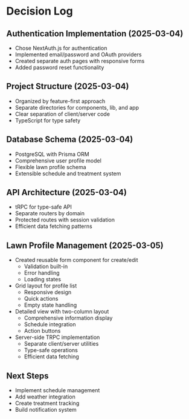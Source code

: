 # Decision Log

## Authentication Implementation (2025-03-04)
- Chose NextAuth.js for authentication
- Implemented email/password and OAuth providers
- Created separate auth pages with responsive forms
- Added password reset functionality

## Project Structure (2025-03-04)
- Organized by feature-first approach
- Separate directories for components, lib, and app
- Clear separation of client/server code
- TypeScript for type safety

## Database Schema (2025-03-04)
- PostgreSQL with Prisma ORM
- Comprehensive user profile model
- Flexible lawn profile schema
- Extensible schedule and treatment system

## API Architecture (2025-03-04)
- tRPC for type-safe API
- Separate routers by domain
- Protected routes with session validation
- Efficient data fetching patterns

## Lawn Profile Management (2025-03-05)
- Created reusable form component for create/edit
  - Validation built-in
  - Error handling
  - Loading states
- Grid layout for profile list
  - Responsive design
  - Quick actions
  - Empty state handling
- Detailed view with two-column layout
  - Comprehensive information display
  - Schedule integration
  - Action buttons
- Server-side TRPC implementation
  - Separate client/server utilities
  - Type-safe operations
  - Efficient data fetching

## Next Steps
- Implement schedule management
- Add weather integration
- Create treatment tracking
- Build notification system